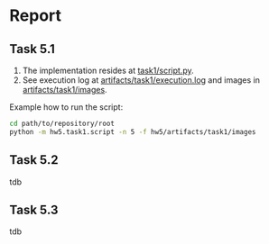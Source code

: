 # Report

## Task 5.1

1. The implementation resides at [task1/script.py](./task1/script.py).
2. See execution log at [artifacts/task1/execution.log](./artifacts/task1/execution.log) and images in [artifacts/task1/images](./artifacts/task1/images).

Example how to run the script:
```bash
cd path/to/repository/root
python -m hw5.task1.script -n 5 -f hw5/artifacts/task1/images
```



## Task 5.2

tdb

## Task 5.3

tdb